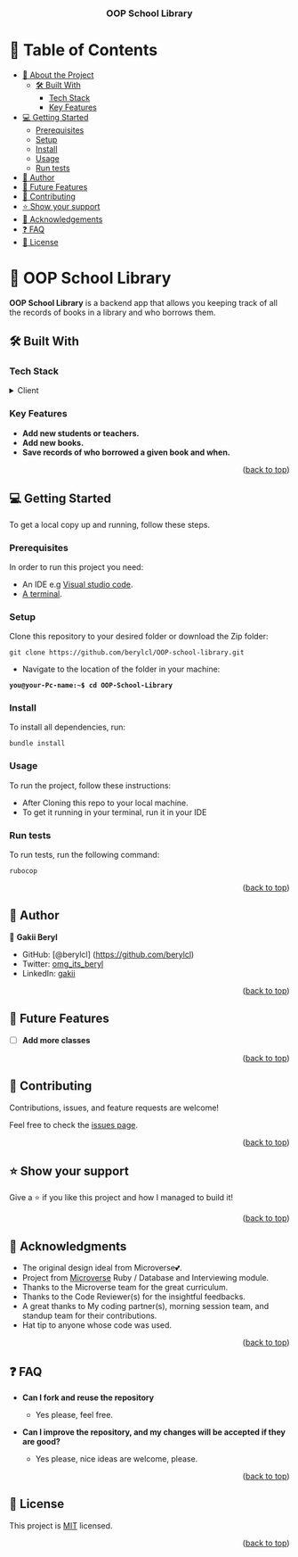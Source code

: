 <a name='readme-top'></a>

<div align='center'>
  <h3><b>OOP School Library</b></h3>
</div>

# 📗 Table of Contents

- [📖 About the Project](#about-project)
  - [🛠 Built With](#built-with)
    - [Tech Stack](#tech-stack)
    - [Key Features](#key-features)
- [💻 Getting Started](#getting-started)
  - [Prerequisites](#prerequisites)
  - [Setup](#setup)
  - [Install](#install)
  - [Usage](#usage)
  - [Run tests](#run-tests)
- [👤 Author](#author)
- [🔭 Future Features](#future-features)
- [🤝 Contributing](#contributing)
- [⭐️ Show your support](#support)
- [🙏 Acknowledgements](#acknowledgements)
- [❓ FAQ](#faq)
- [📝 License](#license)

# 📖 OOP School Library <a name='about-project'></a>

**OOP School Library** is a backend app that allows you keeping track of all the records of books in a library and who borrows them.

## 🛠 Built With <a name='built-with'></a>

### Tech Stack <a name='tech-stack'></a>

<details>
  <summary>Client</summary>
  <ul>
    <li><a href='https://www.ruby-lang.org/en/'>Ruby</a></li>
  </ul>
</details>

### Key Features <a name='key-features'></a>

- **Add new students or teachers.**
- **Add new books.**
- **Save records of who borrowed a given book and when.**

<p align='right'>(<a href='#readme-top'>back to top</a>)</p>

## 💻 Getting Started <a name='getting-started'></a>

To get a local copy up and running, follow these steps.

### Prerequisites

In order to run this project you need:

- An IDE e.g [Visual studio code](https://code.visualstudio.com/).
- [A terminal](https://code.visualstudio.com/docs/terminal/basics).

### Setup

Clone this repository to your desired folder or download the Zip folder:

```
git clone https://github.com/berylcl/OOP-school-library.git
```

- Navigate to the location of the folder in your machine:

**``you@your-Pc-name:~$ cd OOP-School-Library``**

### Install

To install all dependencies, run:

```
bundle install
```

### Usage

To run the project, follow these instructions:

- After Cloning this repo to your local machine.
- To get it running in your terminal, run it in your IDE

### Run tests

To run tests, run the following command:

```
rubocop
```

<p align='right'>(<a href='#readme-top'>back to top</a>)</p>


## 👤 Author <a name='author'></a>

👤 **Gakii Beryl**

- GitHub: [@berylcl] (https://github.com/berylcl)
- Twitter: [omg_its_beryl](https://twitter.com/omg_its_beryl)
- LinkedIn: [gakii](https://www.linkedin.com/in/gakii-beryl/)
<p align='right'>(<a href='#readme-top'>back to top</a>)</p>

## 🔭 Future Features <a name='future-features'></a>

- [ ] **Add more classes**

<p align='right'>(<a href='#readme-top'>back to top</a>)</p>

## 🤝 Contributing <a name='contributing'></a>

Contributions, issues, and feature requests are welcome!

Feel free to check the [issues page](../../issues/).

<p align='right'>(<a href='#readme-top'>back to top</a>)</p>

## ⭐️ Show your support <a name='support'></a>


Give a ⭐️ if you like this project and how I managed to build it!

<p align='right'>(<a href='#readme-top'>back to top</a>)</p>

## 🙏 Acknowledgments <a name='acknowledgements'></a>

- The original design ideal from Microverse💕.
- Project from [Microverse](https://bit.ly/MicroverseTN) Ruby / Database and Interviewing module.
- Thanks to the Microverse team for the great curriculum.
- Thanks to the Code Reviewer(s) for the insightful feedbacks.
- A great thanks to My coding partner(s), morning session team, and standup team for their contributions.
- Hat tip to anyone whose code was used.

<p align='right'>(<a href='#readme-top'>back to top</a>)</p>

## ❓ FAQ <a name='faq'></a>

- **Can I fork and reuse the repository**

  - Yes please, feel free.

- **Can I improve the repository, and my changes will be accepted if they are good?**

  - Yes please, nice ideas are welcome, please.

<p align='right'>(<a href='#readme-top'>back to top</a>)</p>

## 📝 License <a name='license'></a>

This project is [MIT](./LICENSE) licensed.

<p align='right'>(<a href='#readme-top'>back to top</a>)</p>